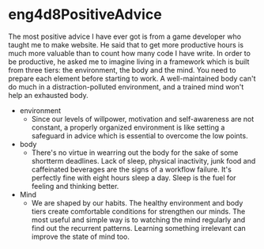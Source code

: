 # eng4d8PositiveAdvice

The most positive advice I have ever got is from a game developer who taught me to make website. He said that to get more productive hours is much more valuable than to count how many code I have write.
In order to be productive, he asked me to imagine living in a framework which is built from three tiers: the environment, the body and the mind. You need to prepare each element before starting to work. A well-maintained body can't do much in a distraction-polluted environment, and a trained mind won't help an exhausted body. 
- environment
  + Since our levels of willpower, motivation and self-awareness are not constant, a properly organized environment is like setting a safeguard in advice which is essential to overcome the low points.
- body
  + There's no virtue in wearring out the body for the sake of some shortterm deadlines. Lack of sleep, physical inactivity, junk food and caffeinated beverages are the signs of a workflow failure. It's perfectly fine with eight hours sleep a day. Sleep is the fuel for feeling and thinking better.
- Mind
  + We are shaped by our habits. The healthy environment and body tiers create comfortable conditions for strengthen our minds. The most useful and simple way is to watching the mind regularly and find out the recurrent patterns. Learning something irrelevant can improve the state of mind too.